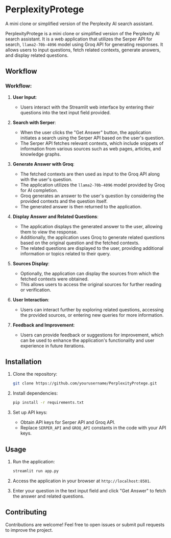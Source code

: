 # PerplexityProtege
A mini clone or simplified version of the Perplexity AI search assistant.

PerplexityProtege is a mini clone or simplified version of the Perplexity AI search assistant. It is a web application that utilizes the Serper API for search, `llama2-70b-4096` model using Groq API for generating responses. It allows users to input questions, fetch related contexts, generate answers, and display related questions.

## Workflow

### Workflow:

1. **User Input**: 
   - Users interact with the Streamlit web interface by entering their questions into the text input field provided.

2. **Search with Serper**:
   - When the user clicks the "Get Answer" button, the application initiates a search using the Serper API based on the user's question.
   - The Serper API fetches relevant contexts, which include snippets of information from various sources such as web pages, articles, and knowledge graphs.

3. **Generate Answer with Groq**:
   - The fetched contexts are then used as input to the Groq API along with the user's question.
   - The application utilizes the `llama2-70b-4096` model provided by Groq for AI completion.
   - Groq generates an answer to the user's question by considering the provided contexts and the question itself.
   - The generated answer is then returned to the application.

4. **Display Answer and Related Questions**:
   - The application displays the generated answer to the user, allowing them to view the response.
   - Additionally, the application uses Groq to generate related questions based on the original question and the fetched contexts.
   - The related questions are displayed to the user, providing additional information or topics related to their query.

5. **Sources Display**:
   - Optionally, the application can display the sources from which the fetched contexts were obtained.
   - This allows users to access the original sources for further reading or verification.

6. **User Interaction**:
   - Users can interact further by exploring related questions, accessing the provided sources, or entering new queries for more information.

7. **Feedback and Improvement**:
   - Users can provide feedback or suggestions for improvement, which can be used to enhance the application's functionality and user experience in future iterations.
  
## Installation

1. Clone the repository:

    ```bash
    git clone https://github.com/yourusername/PerplexityProtege.git
    ```

2. Install dependencies:

    ```bash
    pip install -r requirements.txt
    ```

3. Set up API keys:
    - Obtain API keys for Serper API and Groq API.
    - Replace `SERPER_API` and `GROQ_API` constants in the code with your API keys.

## Usage

1. Run the application:

    ```bash
    streamlit run app.py
    ```

2. Access the application in your browser at `http://localhost:8501`.

3. Enter your question in the text input field and click "Get Answer" to fetch the answer and related questions.

   

## Contributing

Contributions are welcome! Feel free to open issues or submit pull requests to improve the project.
